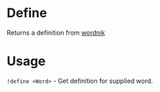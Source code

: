 # Define

Returns a definition from [wordnik](https//wordnik.com)

# Usage

```!define <Word>``` - Get definition for supplied word.